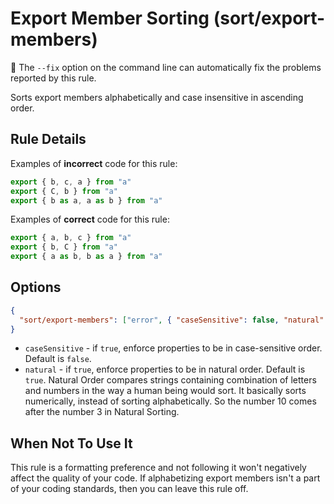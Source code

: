 # Export Member Sorting (sort/export-members)

🔧 The `--fix` option on the command line can automatically fix the problems
reported by this rule.

Sorts export members alphabetically and case insensitive in ascending order.

## Rule Details

Examples of **incorrect** code for this rule:

```js
export { b, c, a } from "a"
export { C, b } from "a"
export { b as a, a as b } from "a"
```

Examples of **correct** code for this rule:

```js
export { a, b, c } from "a"
export { b, C } from "a"
export { a as b, b as a } from "a"
```

## Options

```json
{
  "sort/export-members": ["error", { "caseSensitive": false, "natural": true }]
}
```

- `caseSensitive` - if `true`, enforce properties to be in case-sensitive order.
  Default is `false`.
- `natural` - if `true`, enforce properties to be in natural order. Default is
  `true`. Natural Order compares strings containing combination of letters and
  numbers in the way a human being would sort. It basically sorts numerically,
  instead of sorting alphabetically. So the number 10 comes after the number 3
  in Natural Sorting.

## When Not To Use It

This rule is a formatting preference and not following it won't negatively
affect the quality of your code. If alphabetizing export members isn't a part of
your coding standards, then you can leave this rule off.
